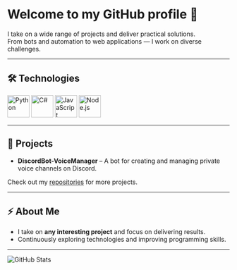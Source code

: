 # Welcome to my GitHub profile 👋

I take on a wide range of projects and deliver practical solutions.  
From bots and automation to web applications — I work on diverse challenges.

---

## 🛠️ Technologies

<p>
  <img src="https://cdn.jsdelivr.net/gh/devicons/devicon/icons/python/python-original.svg" alt="Python" width="50" height="50"/>
  <img src="https://cdn.jsdelivr.net/gh/devicons/devicon/icons/csharp/csharp-original.svg" alt="C#" width="50" height="50"/>
  <img src="https://cdn.jsdelivr.net/gh/devicons/devicon/icons/javascript/javascript-original.svg" alt="JavaScript" width="50" height="50"/>
  <img src="https://cdn.jsdelivr.net/gh/devicons/devicon/icons/nodejs/nodejs-original.svg" alt="Node.js" width="50" height="50"/>
</p>

---

## 🚀 Projects

- **DiscordBot-VoiceManager** – A bot for creating and managing private voice channels on Discord.  

Check out my [repositories](https://github.com/NEIDTM?tab=repositories) for more projects.

---

## ⚡ About Me

- I take on **any interesting project** and focus on delivering results.  
- Continuously exploring technologies and improving programming skills.  

---

![GitHub Stats](https://github-readme-stats.vercel.app/api?username=NEIDTM&show_icons=true&theme=dark)
